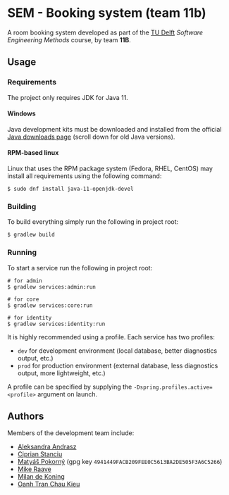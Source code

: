 # SEM - Booking system (team 11b)
A room booking system developed as part of the [TU Delft](https://tudelft.nl) *Software Engineering Methods* course, by
team **11B**.

## Usage

### Requirements
The project only requires JDK for Java 11.

#### Windows
Java development kits must be downloaded and installed from the official 
[Java downloads page](https://www.oracle.com/java/technologies/downloads) (scroll down for old Java versions).

#### RPM-based linux
Linux that uses the RPM package system (Fedora, RHEL, CentOS) may install all requirements using the following command:
```shell
$ sudo dnf install java-11-openjdk-devel
```

### Building
To build everything simply run the following in project root:
```shell
$ gradlew build
```

### Running
To start a service run the following in project root:
```shell
# for admin
$ gradlew services:admin:run

# for core
$ gradlew services:core:run

# for identity
$ gradlew services:identity:run
```

It is highly recommended using a profile. Each service has two profiles:

 * `dev` for development environment (local database, better diagnostics output, etc.)
 * `prod` for production environment (external database, less diagnostics output, more lightweight, etc.)

A profile can be specified by supplying the `-Dspring.profiles.active=<profile>` argument on launch.

## Authors
Members of the development team include:

 * [Aleksandra Andrasz](mailto:A.Andrasz@student.tudelft.nl)
 * [Ciprian Stanciu](mailto:G.C.Stanciu@student.tudelft.nl)
 * [Matyáš Pokorný](mailto:M.Pokorny@student.tudelft.nl) (gpg key `4941449FACB209FEE0C5613BA2DE505F3A6C5266`)
 * [Mike Raave](mailto:M.P.Raave@student.tudelft.nl)
 * [Milan de Koning](mailto:M.deKoning-1@student.tudelft.nl)
 * [Oanh Tran Chau Kieu](mailto:TranChauKieuOanh@student.tudelft.nl)